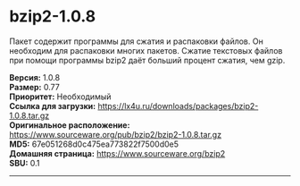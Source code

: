 # bzip2-1.0.8

Пакет содержит программы для сжатия и распаковки файлов. Он необходим для распаковки многих пакетов. Сжатие текстовых файлов при помощи программы bzip2 даёт больший процент сжатия, чем gzip.

**Версия:** 1.0.8
<br />
**Размер:** 0.77
<br />
**Приоритет:** Необходимый
<br />
**Ссылка для загрузки:** https://lx4u.ru/downloads/packages/bzip2-1.0.8.tar.gz
<br />
**Оригинальное расположение:** https://www.sourceware.org/pub/bzip2/bzip2-1.0.8.tar.gz
<br />
**MD5:** 67e051268d0c475ea773822f7500d0e5
<br />
**Домашняя страница:** https://www.sourceware.org/bzip2
        <br />**SBU:** 0.1

***
            